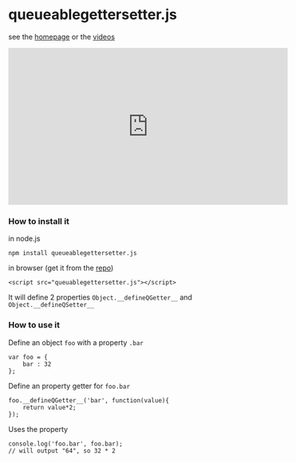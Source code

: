 queueablegettersetter.js
========================

see the [homepage](http://jeromeetienne.github.com/queueablegettersetter.js/) or the [videos](http://www.youtube.com/watch?v=IPpGJ9GCOw0)

<iframe width="560" height="315" src="http://www.youtube.com/embed/IPpGJ9GCOw0" frameborder="0" allowfullscreen></iframe>

### How to install it

in node.js
```
npm install queueablegettersetter.js
```

in browser (get it from the [repo](https://github.com/jeromeetienne/queueablegettersetter.js/))

```
<script src="queuablegettersetter.js"></script>
```

It will define 2 properties ```Object.__defineQGetter__``` 
and ```Object.__defineQSetter__```

### How to use it


Define an object ```foo``` with a property ```.bar```
```
var foo	= {
	bar	: 32
};
```

Define an property getter for ```foo.bar```

```
foo.__defineQGetter__('bar', function(value){
	return value*2;
});
```

Uses the property

```
console.log('foo.bar', foo.bar);
// will output "64", so 32 * 2